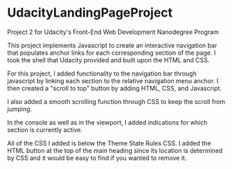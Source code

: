 # UdacityLandingPageProject
Project 2 for Udacity's Front-End Web Development Nanodegree Program


This project implements Javascript to create an interactive navigation bar that populates anchor links for each corresponding section of the page. I took the shell that Udacity provided and built upon the HTML and CSS.

For this project, I added functionality to the navigation bar through javascript by linking each section to the relative navigation menu anchor. I then created a "scroll to top" button by adding HTML, CSS, and Javascript.

I also added a smooth scrolling function through CSS to keep the scroll from jumping.

In the console as well as in the viewport, I added indications for which section is currently active.

All of the CSS I added is below the Theme State Rules CSS. I added the HTML button at the top of the main heading since its location is determined by CSS and it would be easy to find if you wanted to remove it.

